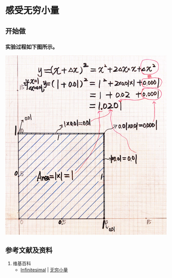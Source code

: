 # 感受无穷小量

## 开始做

### 实验过程如下图所示。

![](/images/微分/导数的计算方法和运算法则/感受无穷小量/1a1.jpg)

## 参考文献及资料

1. 维基百科
	- [Infinitesimal](https://en.wikipedia.org/wiki/Infinitesimal) | [无穷小量](https://zh.wikipedia.org/wiki/无穷小量) 



